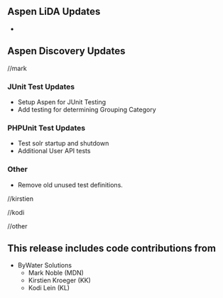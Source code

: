 ## Aspen LiDA Updates
- 

## Aspen Discovery Updates
//mark
### JUnit Test Updates
- Setup Aspen for JUnit Testing 
- Add testing for determining Grouping Category

### PHPUnit Test Updates
- Test solr startup and shutdown
- Additional User API tests

### Other
- Remove old unused test definitions. 

//kirstien

//kodi

//other

## This release includes code contributions from
- ByWater Solutions
  - Mark Noble (MDN)
  - Kirstien Kroeger (KK)
  - Kodi Lein (KL)
